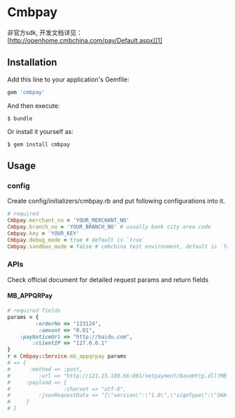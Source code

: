 # Cmbpay
非官方sdk, 开发文档详见： [http://openhome.cmbchina.com/pay/Default.aspx][1]

## Installation

Add this line to your application's Gemfile:

```ruby
gem 'cmbpay'
```

And then execute:

    $ bundle

Or install it yourself as:

    $ gem install cmbpay

## Usage

### config

Create config/initializers/cmbpay.rb and put following configurations into it.
```ruby
# required
Cmbpay.merchant_no = 'YOUR_MERCHANT_NO'
Cmbpay.branch_no = 'YOUR_BRANCH_NO' # usually bank city area code
Cmbpay.key = 'YOUR_KEY'
Cmbpay.debug_mode = true # default is `true`
Cmbpay.sandbox_mode = false # cmbchina test environment, default is `false`
```

### APIs
Check official document for detailed request params and return fields

#### MB_APPQRPay
```ruby
# required fields
params = {
         :orderNo => "123124",
          :amount => "0.01",
    :payNoticeUrl => "http://baidu.com",
        :clientIP => "127.0.0.1"
}
r = Cmbpay::Service.mb_appqrpay params
# => {
#      :method => :post,
#         :url => "http://121.15.180.66:801/netpayment/BaseHttp.dll?MB_APPQRPay",
#     :payload => {
#                 :charset => "utf-8",
#         :jsonRequestData => "{\"version\":\"1.0\",\"signType\":\"SHA-256\",\"reqData\":{\"merchantNo\":\"YOUR_MERCHANT_NO\",\"branchNo\":\"YOUR_BRANCH_NO\",\"dateTime\":\"20180808110251\",\"date\":\"20180808\",\"orderNo\":\"123124\",\"amount\":\"0.01\",\"payNoticeUrl\":\"http://baidu.com\",\"clientIP\":\"127.0.0.1\"},\"sign\":\"50b51645e1b9201007511c5b11a8671c6ad8dde2eccb940e65da1ced414147dd\"}"
#     }
# }
```



 [1]: http://openhome.cmbchina.com/pay/Default.aspx
